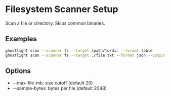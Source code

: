 Filesystem Scanner Setup
========================

Scan a file or directory. Skips common binaries.

Examples
--------
```bash
ghostlight scan --scanner fs --target /path/to/dir --format table
ghostlight scan --scanner fs --target ./file.txt --format json --output fs.json
```

Options
-------
- --max-file-mb: size cutoff (default 20)
- --sample-bytes: bytes per file (default 2048)


